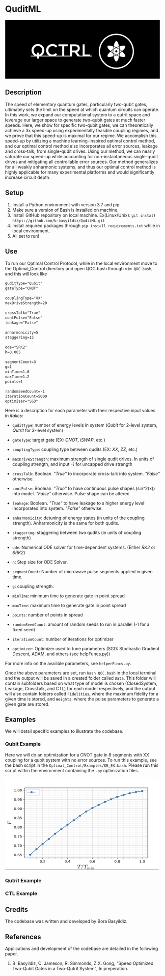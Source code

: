 # QuditML

<div align="center">
  <img src="Images/QCTRL.png" alt="Image Description">
</div>


## Description
The speed of elementary quantum gates, particularly two-qubit gates, ultimately sets the limit on the speed at which quantum circuits can operate. In this work, we expand our computational system to a qutrit space and leverage our larger space to generate two-qubit gates at much faster speeds. Here, we show for specific two-qubit gates, we can theoretically achieve a 3x speed-up using experimentally feasible coupling regimes, and we prove that this speed-up is maximal for our regime. We accomplish this speed-up by utilizing a machine learning-inspired optimal control method, and our optimal control method also incorporates all error sources, leakage and cross-talk, from single-qudit drives. Using our method, we can nearly saturate our speed-up while accounting for non-instantaneous single-qudit drives and mitigating all controllable error sources. Our method generalizes for all weakly anharmonic systems, and thus our optimal control method is highly applicable for many experimental platforms and would significantly increase circuit depth. 

## Setup
1. Install a Python environment with version 3.7 and pip.
2. Make sure a version of Bash is installed on machine. 
3. Install GitHub repository on local machine. Ex(Linux/Unix): `git install https://github.com/b-basyildiz/QuditML.git`
4. Install required packages through `pip install requirements.txt` while in local environment.
5. All set to run! 

## Use
To run our Optimal Control Protocol, while in the local environment move to the Optimal_Control directory and open QOC.bash through `vim QOC.bash`, and this will look like
```vim
quditType="Qubit" 
gateType="CNOT" 

couplingType="XX"
maxDriveStrength=20

crossTalk="True" 
contPulse="False"
leakage="False"

anharmonicity=5 
staggering=15

ode="SRK2" 
h=0.005 

segmentCount=8
g=1 
minTime=1.0 
maxTime=1.2
points=1

randomSeedCount=-1 
iterationCount=5000 
optimizer="SGD" 
```

Here is a description for each parameter with their respective input values in *italics*:
- `quditType`: number of energy levels in system (*Qubit* for 2-level system, *Qutrit* for 3-level system)
- `gateType`: target gate (EX: *CNOT*, *iSWAP*, etc.)

- `couplingType`: coupling type between qudits (EX: *XX*, *ZZ*, etc.)
- `maxDriveStrength`: maximum strength of single qudit drives. In units of coupling strength, and input *-1* for uncapped drive strength
  
- `crossTalk`: Boolean. *"True"* to incorporate cross-talk into system. *"False"* otherwise.
- `contPulse`: Boolean. *"True"* to have continuous pulse shapes (sin^2(x)) into model. *"False"* otherwise. Pulse shape can be altered
- `leakage`: Boolean. *"True"* to have leakage to a higher energy level incorporated into system. *"False"* otherwise.

- `anharmonicity`: detuning of energy states (in units of the coupling strength). Anharmonicity is the same for both qudits.
- `staggering`: staggering between two qudits (in units of coupling strength)

- `ode`: Numerical ODE solver for time-dependent systems. (Either *RK2* or *SRK2*)
- `h`: Step size for ODE Solver.

- `segmentCount`: Number of microwave pulse segments applied in given time.
- `g`: coupling strength.
- `minTime`: minimum time to generate gate in point spread
- `maxTime`: maximum time to generate gate in point spread
- `points`: number of points in spread

- `randomSeedCount`: amount of random seeds to run in parallel (-1 for a fixed seed)
- `iterationCount`: number of iterations for optimizer
- `optimizer`: Optimizer used to tune parameters (SGD: Stochastic Gradient Descent, ADAM, and others (see helpFuncs.py))

For more info on the availible parameters, see `helperFuncs.py`. 



Once the above parameters are set, run `bash QOC.bash` in the local terminal and the output will be saved in a created folder called `Data`. This folder will contain subfolders based on what type of model is chosen (ClosedSystem, Leakage, CrossTalk, and CTL) for each model respectively, and the output will also contain folders called `Fidelities`, where the maximum fidelity for a given time is stored, and `Weights`, where the pulse parameters to generate a given gate are stored. 

## Examples
We will detail specific examples to illustrate the codebase. 

### Qubit Example
Here we will do an optimization for a CNOT gate in 8 segments with XX coupling for a qubit system with no error sources. To run this example, see the bash script in the `Optimal_Control/Examples/QB_EX.bash`. Please run this script within the environment containing the `.py` optimization files. 

  <img src="Images/CNOT_8.png" alt="Image Description" width="500" height="300">

### Qutrit Example 

### CTL Example 

## Credits 
The codebase was written and developed by Bora Basyildiz.  

## References
Applications and development of the codebase are detailed in the following paper. 
1. B. Basyildiz, C. Jameson, R. Simmonds, Z.X. Gong, "Speed Optimized Two-Qubit Gates in a Two-Qutrit System", In preperation. 
